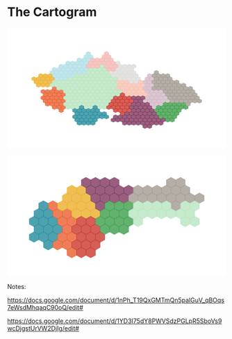 # The Cartogram

![Cartogram](images/cz_kraje_20000.png)

![Cartogram](images/sk_kraje_50000.png)

Notes:

https://docs.google.com/document/d/1nPh_T19QxGMTmQn5palGuV_qBOqs7eWsdMhqaqC90oQ/edit#

https://docs.google.com/document/d/1YD3I75dY8PWVSdzPGLpR5SboVs9wcDjgstUrVW2DjIg/edit#
